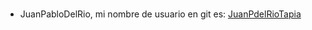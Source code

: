#

- JuanPabloDelRio, mi nombre de usuario en git es: [JuanPdelRioTapia](https://github.com/JuanPdelRioTapia)
